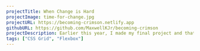 ```yaml
---
projectTitle: When Change is Hard
projectImage: time-for-change.jpg
projectURL: https://becoming-crimson.netlify.app
githubURL: https://github.com/MaxwellKJr/becoming-crimson
projectDescription: Earlier this year, I made my final project and that's the most
tags: ["CSS Grid", "Flexbox"]
---
```

